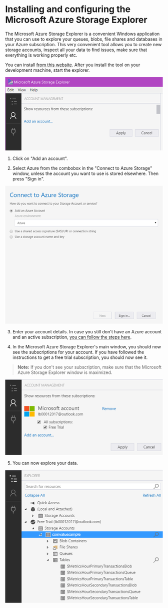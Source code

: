 # Installing and configuring the Microsoft Azure Storage Explorer

The Microsoft Azure Storage Explorer is a convenient Windows application that you can use to explore your queues, blobs, file shares and databases in your Azure subscription. This very convenient tool allows you to create new storage accounts, inspect all your data to find issues, make sure that everything is working properly etc.

You can install [from this website](https://azure.microsoft.com/en-us/features/storage-explorer/). After you install the tool on your development machine, start the explorer.

![Microsoft Azure Storage Explorer](./Doc/azure-explorer/2017-09-06_13-31-45.png)

1. Click on "Add an account".

2. Select Azure from the combobox in the "Connect to Azure Storage" window, unless the account you want to use is stored elsewhere. Then press "Sign in".

![Connect to Azure Storage](./Doc/azure-explorer/2017-09-06_13-37-02.png)

3. Enter your account details. In case you still don't have an Azure account and an active subscription, [you can follow the steps here](trial-account.md).

4. In the Microsoft Azure Storage Explorer's main window, you should now see the subscriptions for your account. If you have followed the instructions to get a free trial subscription, you should now see it.

> **Note:** If you don't see your subscription, make sure that the Microsoft Azure Storage Explorer window is maximized.

![Subscription in the Azure Explorer](./Doc/azure-explorer/2017-09-06_14-01-00.png)

5. You can now explore your data.

![Data view in the Azure Explorer](./Doc/azure-explorer/2017-09-06_14-10-50.png)